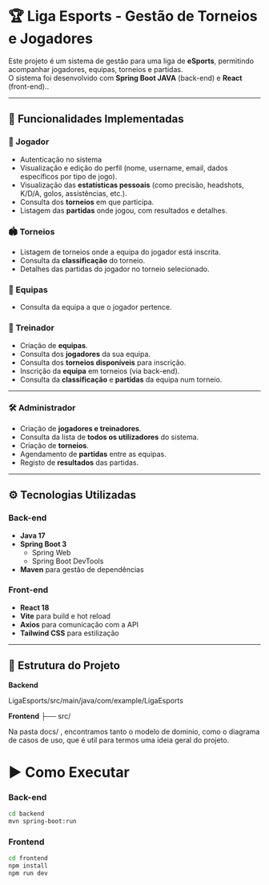# 🏆 Liga Esports - Gestão de Torneios e Jogadores

Este projeto é um sistema de gestão para uma liga de **eSports**, permitindo acompanhar jogadores, equipas, torneios e partidas.  
O sistema foi desenvolvido com **Spring Boot JAVA** (back-end) e **React** (front-end)..

---

## 📌 Funcionalidades Implementadas

### 👤 Jogador
- Autenticação no sistema
- Visualização e edição do perfil (nome, username, email, dados específicos por tipo de jogo).
- Visualização das **estatísticas pessoais** (como precisão, headshots, K/D/A, golos, assistências, etc.).
- Consulta dos **torneios** em que participa.
- Listagem das **partidas** onde jogou, com resultados e detalhes.

### 🏟️ Torneios
- Listagem de torneios onde a equipa do jogador está inscrita.
- Consulta da **classificação** do torneio.
- Detalhes das partidas do jogador no torneio selecionado.

### 🏅 Equipas
- Consulta da equipa a que o jogador pertence.

### 🎯 Treinador
- Criação de **equipas**.
- Consulta dos **jogadores** da sua equipa.
- Consulta dos **torneios disponíveis** para inscrição.
- Inscrição da **equipa** em torneios (via back-end).
- Consulta da **classificação** e **partidas** da equipa num torneio.

---

### 🛠️ Administrador
- Criação de **jogadores e treinadores**.
- Consulta da lista de **todos os utilizadores** do sistema.
- Criação de **torneios**.
- Agendamento de **partidas** entre as equipas.
- Registo de **resultados** das partidas.


---

## ⚙️ Tecnologias Utilizadas

### Back-end
- **Java 17**
- **Spring Boot 3**
    - Spring Web
    - Spring Boot DevTools
- **Maven** para gestão de dependências

### Front-end
- **React 18**
- **Vite** para build e hot reload
- **Axios** para comunicação com a API
- **Tailwind CSS** para estilização

---

## 📂 Estrutura do Projeto

**Backend**

LigaEsports/src/main/java/com/example/LigaEsports

**Frontend**
├── src/

Na pasta docs/ , encontramos tanto o modelo de dominio, como o diagrama de casos de uso, que é util para termos uma ideia geral do projeto.

# ▶️ Como Executar

### Back-end
```bash
cd backend
mvn spring-boot:run
```

### Frontend
```bash
cd frontend
npm install
npm run dev
```
